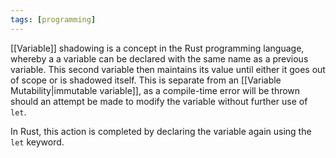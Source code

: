```yaml
---
tags: [programming]
---
```

[[Variable]] shadowing is a concept in the Rust programming language, whereby a a variable can be declared with the same name as a previous variable. This second variable then maintains its value until either it goes out of scope or is shadowed itself. This is separate from an [[Variable Mutability|immutable variable]], as a compile-time error will be thrown should an attempt be made to modify the variable without further use of ```let```.

In Rust, this action is completed by declaring the variable again using the ```let``` keyword.